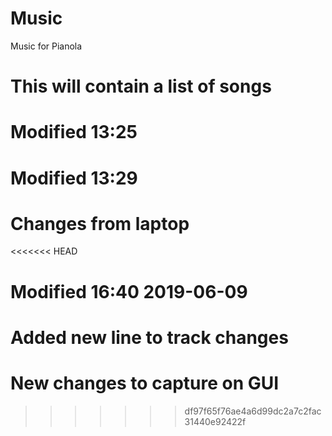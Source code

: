 # Music
Music for Pianola
# This will contain a list of songs
# Modified 13:25
# Modified 13:29
# Changes from laptop
<<<<<<< HEAD
# Modified 16:40 2019-06-09
Added new line to track changes
=======
# New changes to capture on GUI
>>>>>>> df97f65f76ae4a6d99dc2a7c2fac31440e92422f
